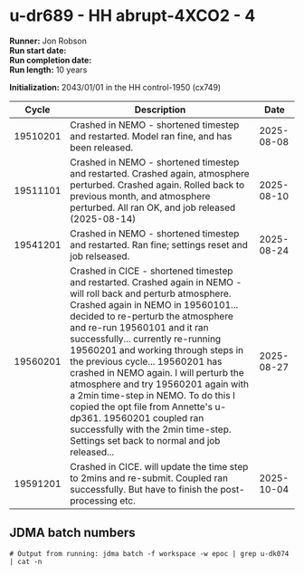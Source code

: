# u-dr689 - HH abrupt-4XCO2 - 4

**Runner:** Jon Robson  
**Run start date:**  
**Run completion date:**   
**Run length:** 10 years  

**Initialization:** 2043/01/01 in the HH control-1950 (cx749)

| Cycle | Description | Date |
| --- | --- | --- |
| 19510201 | Crashed in NEMO - shortened timestep and restarted. Model ran fine, and has been released. | 2025-08-08 |
| 19511101 | Crashed in NEMO - shortened timestep and restarted. Crashed again, atmosphere perturbed. Crashed again. Rolled back to previous month, and atmosphere perturbed. All ran OK, and job released (2025-08-14) | 2025-08-10 |
| 19541201 | Crashed in NEMO - shortened timestep and restarted.  Ran fine; settings reset and job relseased. | 2025-08-24 |
| 19560201 | Crashed in CICE - shortened timestep and restarted. Crashed again in NEMO - will roll back and perturb atmosphere. Crashed again in NEMO in 19560101... decided to re-perturb the atmosphere and re-run 19560101 and it ran successfully... currently re-running 19560201 and working through steps in the previous cycle... 19560201 has crashed in NEMO again. I will perturb the atmosphere and try 19560201 again with a 2min time-step in NEMO. To do this I copied the opt file from Annette's u-dp361. 19560201 coupled ran successfully with the 2min time-step. Settings set back to normal and job released...  | 2025-08-27 |
| 19591201 | Crashed in CICE. will update the time step to 2mins and re-submit. Coupled ran successfully. But have to finish the post-processing etc.  | 2025-10-04 |





## JDMA batch numbers
```
# Output from running: jdma batch -f workspace -w epoc | grep u-dk074 | cat -n


```
